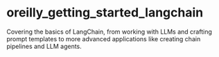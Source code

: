 # oreilly_getting_started_langchain
Covering the basics of LangChain, from working with LLMs and crafting prompt templates to more advanced applications like creating chain pipelines and LLM agents. 
